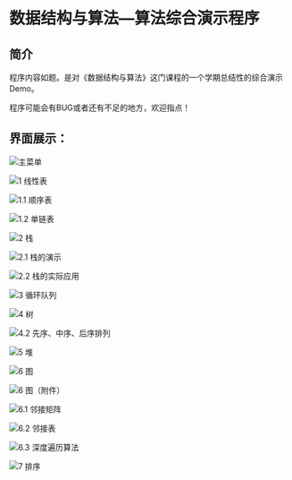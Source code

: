 # 数据结构与算法—算法综合演示程序

## 简介

程序内容如题。是对《数据结构与算法》这门课程的一个学期总结性的综合演示Demo。

程序可能会有BUG或者还有不足的地方，欢迎指点！

## 界面展示：

![主菜单](http://ois6i64tq.bkt.clouddn.com/C_Menu.jpg)


![1 线性表](http://ois6i64tq.bkt.clouddn.com/C_1.jpg)


![1.1 顺序表](http://ois6i64tq.bkt.clouddn.com/C_1.1.jpg)


![1.2 单链表](http://ois6i64tq.bkt.clouddn.com/C_1.2.jpg)


![2 栈](http://ois6i64tq.bkt.clouddn.com/C_2.jpg)


![2.1 栈的演示](http://ois6i64tq.bkt.clouddn.com/C_2.1.jpg)


![2.2 栈的实际应用](http://ois6i64tq.bkt.clouddn.com/C_2.2.jpg)


![3 循环队列](http://ois6i64tq.bkt.clouddn.com/C_3.jpg)


![4 树](http://ois6i64tq.bkt.clouddn.com/C_4.jpg)


![4.2 先序、中序、后序排列](http://ois6i64tq.bkt.clouddn.com/C_4.2.jpg)


![5 堆](http://ois6i64tq.bkt.clouddn.com/C_5.jpg)


![6 图](http://ois6i64tq.bkt.clouddn.com/C_6.jpg)


![6 图（附件）](http://ois6i64tq.bkt.clouddn.com/C_6_attachment.jpg)


![6.1 邻接矩阵](http://ois6i64tq.bkt.clouddn.com/C_6.1.jpg)


![6.2 邻接表](http://ois6i64tq.bkt.clouddn.com/C_6.2.jpg)


![6.3 深度遍历算法](http://ois6i64tq.bkt.clouddn.com/C_6.3.jpg)


![7 排序](http://ois6i64tq.bkt.clouddn.com/C_7.jpg)


